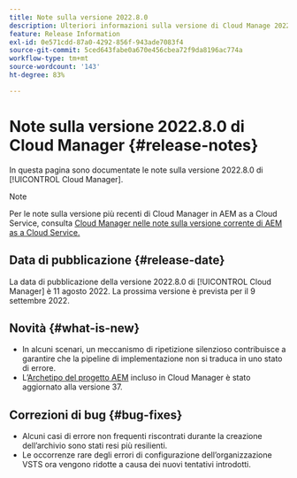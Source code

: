```yaml
---
title: Note sulla versione 2022.8.0
description: Ulteriori informazioni sulla versione di Cloud Manage 2022.8.0.
feature: Release Information
exl-id: 0e571cdd-87a0-4292-856f-943ade7083f4
source-git-commit: 5ced643fabe0a670e456cbea72f9da8196ac774a
workflow-type: tm+mt
source-wordcount: '143'
ht-degree: 83%

---
```


# Note sulla versione 2022.8.0 di Cloud Manager {#release-notes}

In questa pagina sono documentate le note sulla versione 2022.8.0 di [!UICONTROL Cloud Manager].

>[!NOTE]
>
>Per le note sulla versione più recenti di Cloud Manager in AEM as a Cloud Service, consulta [Cloud Manager nelle note sulla versione corrente di AEM as a Cloud Service.](https://experienceleague.adobe.com/it/docs/experience-manager-cloud-service/content/release-notes/cloud-manager/current)

## Data di pubblicazione {#release-date}

La data di pubblicazione della versione 2022.8.0 di [!UICONTROL Cloud Manager] è 11 agosto 2022. La prossima versione è prevista per il 9 settembre 2022.

## Novità {#what-is-new}

* In alcuni scenari, un meccanismo di ripetizione silenzioso contribuisce a garantire che la pipeline di implementazione non si traduca in uno stato di errore.
* L’[Archetipo del progetto AEM](https://experienceleague.adobe.com/it/docs/experience-manager-core-components/using/developing/archetype/overview) incluso in Cloud Manager è stato aggiornato alla versione 37.

## Correzioni di bug {#bug-fixes}

* Alcuni casi di errore non frequenti riscontrati durante la creazione dell’archivio sono stati resi più resilienti.
* Le occorrenze rare degli errori di configurazione dell’organizzazione VSTS ora vengono ridotte a causa dei nuovi tentativi introdotti.
